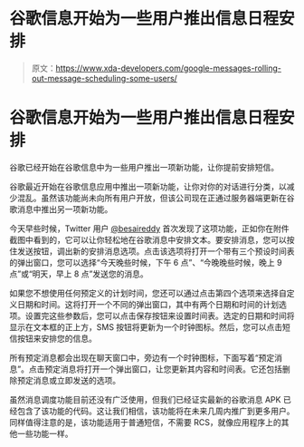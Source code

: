 # 谷歌信息开始为一些用户推出信息日程安排

> 原文：<https://www.xda-developers.com/google-messages-rolling-out-message-scheduling-some-users/>

# 谷歌信息开始为一些用户推出信息日程安排

谷歌已经开始在谷歌信息中为一些用户推出一项新功能，让你提前安排短信。

谷歌最近开始在谷歌信息应用中推出一项新功能，让你对你的对话进行分类，以减少混乱。虽然该功能尚未向所有用户开放，但该公司现在正通过服务器端更新在谷歌消息中推出另一项新功能。

今天早些时候，Twitter 用户 [@besaireddy](https://twitter.com/besaireddy) 首次发现了这项功能，正如你在附件截图中看到的，它可以让你轻松地在谷歌消息中安排文本。要安排消息，您可以按住发送按钮，调出新的安排消息选项。点击该选项将打开一个带有三个预设时间表的弹出窗口，您可以选择“今天晚些时候，下午 6 点”、“今晚晚些时候，晚上 9 点”或“明天，早上 8 点”发送您的消息。

如果您不想使用任何预定义的计划时间，您还可以通过点击第四个选项来选择自定义日期和时间。这将打开一个不同的弹出窗口，其中有两个日期和时间的计划选项。设置完这些参数后，您可以点击保存按钮来设置时间表。选定的日期和时间将显示在文本框的正上方，SMS 按钮将更新为一个时钟图标。然后，您可以点击短信按钮来安排您的信息。

所有预定消息都会出现在聊天窗口中，旁边有一个时钟图标，下面写着“预定消息”。点击预定消息将打开一个弹出窗口，让您更新其内容和时间表。它还包括删除预定消息或立即发送的选项。

虽然消息调度功能目前还没有广泛使用，但我们已经证实最新的谷歌消息 APK 已经包含了该功能的代码。这让我们相信，该功能将在未来几周内推广到更多用户。同样值得注意的是，该功能适用于普通短信，不需要 RCS，就像应用程序上的其他一些功能一样。